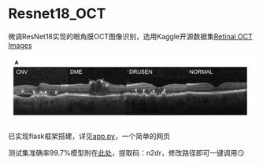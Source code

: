 # Resnet18_OCT

微调ResNet18实现的眼角膜OCT图像识别，选用Kaggle开源数据集[Retinal OCT Images](https://www.kaggle.com/datasets/paultimothymooney/kermany2018 "Retinal OCT Images")

![OCT](./img/fSTeZMd.png "OCT")

已实现flask框架搭建，详见[app.py](./app.py)，一个简单的网页

测试集准确率99.7%模型附在[此处](https://pan.baidu.com/s/1jZwjOzJloDACgnLMq9m_aQ)，提取码：n2dr，修改路径即可一键调用:smirk:

